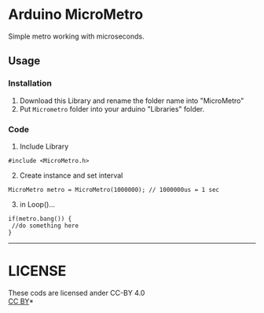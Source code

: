 # Arduino MicroMetro

Simple metro working with microseconds.  

## Usage
### Installation
1. Download this Library and rename the folder name into "MicroMetro"
2. Put `Micrometro` folder into your arduino "Libraries" folder.


### Code
1. Include Library
```
#include <MicroMetro.h>
```

2. Create instance and set interval
```
MicroMetro metro = MicroMetro(1000000);	// 1000000us = 1 sec
```

3. in Loop()...
```
if(metro.bang()) {
 //do something here
}
```

___
# LICENSE  
These cods are licensed ander CC-BY 4.0  
[CC BY](https://creativecommons.org/licenses/by/2.0/)*

